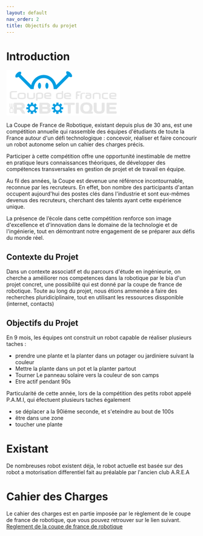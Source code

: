 ```yaml
---
layout: default
nav_order: 2
title: Objectifs du projet
---
```


# Introduction

![Logo de la coupe de france de robotique](images/CDR-Web-Logo_Footer-Retina.png)


La Coupe de France de Robotique, existant depuis plus de 30 ans, est une compétition annuelle qui rassemble des équipes d'étudiants de toute la France autour d'un défi technologique : concevoir, réaliser et faire concourir un robot autonome selon un cahier des charges précis.  

Participer à cette compétition offre une opportunité inestimable de mettre en pratique leurs connaissances théoriques, de développer des compétences transversales en gestion de projet et de travail en équipe. 

Au fil des années, la Coupe est devenue une référence incontournable, reconnue par les recruteurs. En effet, bon nombre des participants d'antan occupent aujourd'hui des postes clés dans l'industrie et sont eux-mêmes devenus des recruteurs, cherchant des talents ayant cette expérience unique.  

La présence de l’école dans cette compétition renforce son image d'excellence et d'innovation dans le domaine de la technologie et de l'ingénierie, tout en démontrant notre engagement de se préparer aux défis du monde réel. 

## Contexte du Projet

Dans un contexte associatif et du parcours d'étude en ingénieurie, on cherche a améiliorer nos competences dans la robotique par le bia d'un projet concret, une possibilité qui est donné par la coupe de france de robotique. 
Toute au long du projet, nous étions ammenée a faire des recherches pluridiciplinaire, tout en utilisant les ressources dissponible (internet, contacts)

## Objectifs du Projet

En 9 mois, les équipes ont construit un robot capable de réaliser plusieurs taches :


  - prendre une plante et la planter dans un potager ou jardiniere suivant la couleur
  - Mettre la plante dans un pot et la planter partout
  - Tourner Le panneau solaire vers la couleur de son camps
  - Etre actif pendant 90s

Particularité de cette année, lors de la compétition des petits robot appelé P.A.M.I, qui éfectuent plusieurs taches également

  - se déplacer a la 90iéme seconde, et s'eteindre au bout de 100s
  - être dans une zone
  - toucher une plante

# Existant

De nombreuses robot existent déja, le robot actuelle est basée sur des robot a motorisation differentiel fait au préalable par l'ancien club A.R.E.A

# Cahier des Charges

Le cahier des charges est en partie imposée par le règlement de le coupe de france de robotique, que vous pouvez retrouver sur le lien suivant.
[Reglement de la coupe de france de robotique](https://www.coupederobotique.fr/wp-content/uploads/Eurobot2024_Rules_CUP_FR_FINAL.pdf)
